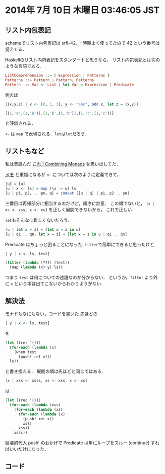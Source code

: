 # 2014年  7月 10日 木曜日 03:46:05 JST

## リスト内包表記

schemeでリスト内包表記は srfi-42.
一時期よく使ってたので 42 という番号は覚えてる．

Haskellのリスト内包表記をスタンダートと思うなら，
リスト内包表記とは次のような言語である．

```haskell
ListComprehension ::= [ Expression | Patterns ]
Patterns ::= Pattern | Pattern, Patterns
Pattern ::= Var <- List | let Var = Expression | Predicate
```

例えば

```haskell
[(x,y,z) | x <- [0, 1, 2], y <- "abc", odd x, let z = (x,y)]
```

```haskell
[(1,'a',(1,'a')),(1,'b',(1,'b')),(1,'c',(1,'c'))]
```

と評価される．

`<-` は `map` で表現される．`let`は`let`だろう．

## リストもなど

私は昔読んだ
[これ | Combining Monads](homepages.inf.ed.ac.uk/wadler/papers/monadscomb/monadscomb.ps)
を思い出してた．

[メモ](http://cympfh.github.io/study/monad.txt)
と重複になるが
`<-` については次のように定義できて，

```haskell
[u] = [u]
[u | x <- ls] = map (\x -> u) ls
[u | p1, p2, .. pn, q] = concat [[u | q] | p1, p2 .. pn]
```

三番目は再帰部分に相当するのだけど，順序に註意．
この順でないと，
`[x | xs <- xss, x <- xs]`
を正しく展開できないから，
これで正しい．

`let`もそんなに難しくないだろう.

```haskell
[u | let x = z] = [let x = z in u]
[u | q1 .. qn, let x = z] = [let x = z in u | q1 .. qn]
```

Predicate はちょっと困ることになった.
`filter`で簡単にできると思ったけど,

```haskell
[ y | x <- ls, test]
```

```scheme
(filter (lambda (???) (test))
  (map (lambda (x) y) ls))
```

つまり `test` は何についての述語なのか分からない．
というか，`filter` より外に `x` という項は出てこないからわかりようがない．

## 解決法

モナドもなにもない，コードを書いた
先ほどの

```haskell
[ y | x <- ls, test]
```

を

```scheme
(let ((ret '()))
  (for-each (lambda (x)
    (when test
      (push! ret x)))
  ls))
```

と書き換える．
展開の順は先ほどと同じではある．

```haskell
[x | xss <- xsss, xs <- xss, x <- xs]
```

は

```scheme
(let ((rec '()))
  (for-each (lambda (xss)
    (for-each (lambda (xs)
      (for-each (lambda (x)
        (push! ret x))
        xs))
      xss))
    xsss))
```

破壊的代入 push! のおかげで
Predicate は単にループをスルー (continue) すればいいだけになった．

## コード

<script src="https://gist.github.com/cympfh/47d8592c0912481e580a.js"></script>
